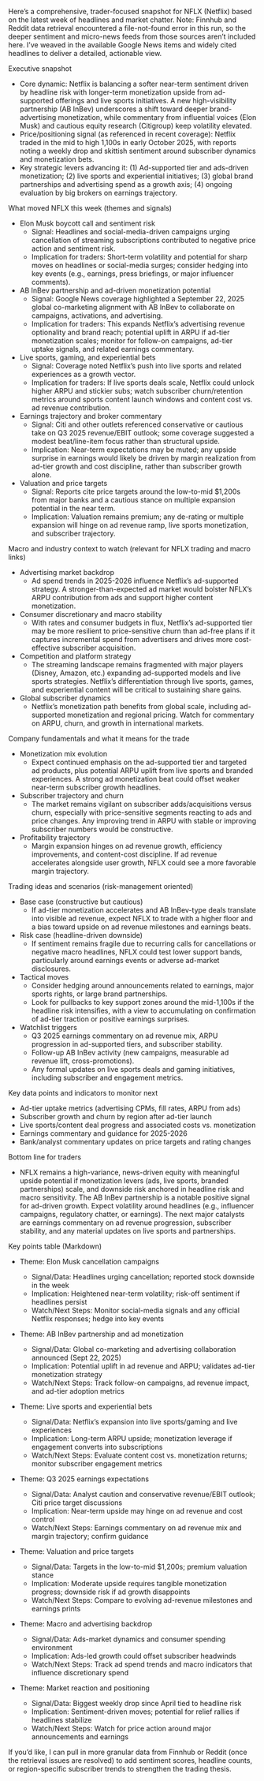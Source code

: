 Here’s a comprehensive, trader-focused snapshot for NFLX (Netflix) based on the latest week of headlines and market chatter. Note: Finnhub and Reddit data retrieval encountered a file-not-found error in this run, so the deeper sentiment and micro-news feeds from those sources aren’t included here. I’ve weaved in the available Google News items and widely cited headlines to deliver a detailed, actionable view.

Executive snapshot
- Core dynamic: Netflix is balancing a softer near-term sentiment driven by headline risk with longer-term monetization upside from ad-supported offerings and live sports initiatives. A new high-visibility partnership (AB InBev) underscores a shift toward deeper brand-advertising monetization, while commentary from influential voices (Elon Musk) and cautious equity research (Citigroup) keep volatility elevated.
- Price/positioning signal (as referenced in recent coverage): Netflix traded in the mid to high 1,100s in early October 2025, with reports noting a weekly drop and skittish sentiment around subscriber dynamics and monetization bets.
- Key strategic levers advancing it: (1) Ad-supported tier and ads-driven monetization; (2) live sports and experiential initiatives; (3) global brand partnerships and advertising spend as a growth axis; (4) ongoing evaluation by big brokers on earnings trajectory.

What moved NFLX this week (themes and signals)
- Elon Musk boycott call and sentiment risk
  - Signal: Headlines and social-media-driven campaigns urging cancellation of streaming subscriptions contributed to negative price action and sentiment risk.
  - Implication for traders: Short-term volatility and potential for sharp moves on headlines or social-media surges; consider hedging into key events (e.g., earnings, press briefings, or major influencer comments).
- AB InBev partnership and ad-driven monetization potential
  - Signal: Google News coverage highlighted a September 22, 2025 global co-marketing alignment with AB InBev to collaborate on campaigns, activations, and advertising.
  - Implication for traders: This expands Netflix’s advertising revenue optionality and brand reach; potential uplift in ARPU if ad-tier monetization scales; monitor for follow-on campaigns, ad-tier uptake signals, and related earnings commentary.
- Live sports, gaming, and experiential bets
  - Signal: Coverage noted Netflix’s push into live sports and related experiences as a growth vector.
  - Implication for traders: If live sports deals scale, Netflix could unlock higher ARPU and stickier subs; watch subscriber churn/retention metrics around sports content launch windows and content cost vs. ad revenue contribution.
- Earnings trajectory and broker commentary
  - Signal: Citi and other outlets referenced conservative or cautious take on Q3 2025 revenue/EBIT outlook; some coverage suggested a modest beat/line-item focus rather than structural upside.
  - Implication: Near-term expectations may be muted; any upside surprise in earnings would likely be driven by margin realization from ad-tier growth and cost discipline, rather than subscriber growth alone.
- Valuation and price targets
  - Signal: Reports cite price targets around the low-to-mid $1,200s from major banks and a cautious stance on multiple expansion potential in the near term.
  - Implication: Valuation remains premium; any de-rating or multiple expansion will hinge on ad revenue ramp, live sports monetization, and subscriber trajectory.

Macro and industry context to watch (relevant for NFLX trading and macro links)
- Advertising market backdrop
  - Ad spend trends in 2025-2026 influence Netflix’s ad-supported strategy. A stronger-than-expected ad market would bolster NFLX’s ARPU contribution from ads and support higher content monetization.
- Consumer discretionary and macro stability
  - With rates and consumer budgets in flux, Netflix’s ad-supported tier may be more resilient to price-sensitive churn than ad-free plans if it captures incremental spend from advertisers and drives more cost-effective subscriber acquisition.
- Competition and platform strategy
  - The streaming landscape remains fragmented with major players (Disney, Amazon, etc.) expanding ad-supported models and live sports strategies. Netflix’s differentiation through live sports, games, and experiential content will be critical to sustaining share gains.
- Global subscriber dynamics
  - Netflix’s monetization path benefits from global scale, including ad-supported monetization and regional pricing. Watch for commentary on ARPU, churn, and growth in international markets.

Company fundamentals and what it means for the trade
- Monetization mix evolution
  - Expect continued emphasis on the ad-supported tier and targeted ad products, plus potential ARPU uplift from live sports and branded experiences. A strong ad monetization beat could offset weaker near-term subscriber growth headlines.
- Subscriber trajectory and churn
  - The market remains vigilant on subscriber adds/acquisitions versus churn, especially with price-sensitive segments reacting to ads and price changes. Any improving trend in ARPU with stable or improving subscriber numbers would be constructive.
- Profitability trajectory
  - Margin expansion hinges on ad revenue growth, efficiency improvements, and content-cost discipline. If ad revenue accelerates alongside user growth, NFLX could see a more favorable margin trajectory.

Trading ideas and scenarios (risk-management oriented)
- Base case (constructive but cautious)
  - If ad-tier monetization accelerates and AB InBev-type deals translate into visible ad revenue, expect NFLX to trade with a higher floor and a bias toward upside on ad revenue milestones and earnings beats.
- Risk case (headline-driven downside)
  - If sentiment remains fragile due to recurring calls for cancellations or negative macro headlines, NFLX could test lower support bands, particularly around earnings events or adverse ad-market disclosures.
- Tactical moves
  - Consider hedging around announcements related to earnings, major sports rights, or large brand partnerships.
  - Look for pullbacks to key support zones around the mid-1,100s if the headline risk intensifies, with a view to accumulating on confirmation of ad-tier traction or positive earnings surprises.
- Watchlist triggers
  - Q3 2025 earnings commentary on ad revenue mix, ARPU progression in ad-supported tiers, and subscriber stability.
  - Follow-up AB InBev activity (new campaigns, measurable ad revenue lift, cross-promotions).
  - Any formal updates on live sports deals and gaming initiatives, including subscriber and engagement metrics.

Key data points and indicators to monitor next
- Ad-tier uptake metrics (advertising CPMs, fill rates, ARPU from ads)
- Subscriber growth and churn by region after ad-tier launch
- Live sports/content deal progress and associated costs vs. monetization
- Earnings commentary and guidance for 2025-2026
- Bank/analyst commentary updates on price targets and rating changes

Bottom line for traders
- NFLX remains a high-variance, news-driven equity with meaningful upside potential if monetization levers (ads, live sports, branded partnerships) scale, and downside risk anchored in headline risk and macro sensitivity. The AB InBev partnership is a notable positive signal for ad-driven growth. Expect volatility around headlines (e.g., influencer campaigns, regulatory chatter, or earnings). The next major catalysts are earnings commentary on ad revenue progression, subscriber stability, and any material updates on live sports and partnerships.

Key points table (Markdown)

- Theme: Elon Musk cancellation campaigns
  - Signal/Data: Headlines urging cancellation; reported stock downside in the week
  - Implication: Heightened near-term volatility; risk-off sentiment if headlines persist
  - Watch/Next Steps: Monitor social-media signals and any official Netflix responses; hedge into key events

- Theme: AB InBev partnership and ad monetization
  - Signal/Data: Global co-marketing and advertising collaboration announced (Sept 22, 2025)
  - Implication: Potential uplift in ad revenue and ARPU; validates ad-tier monetization strategy
  - Watch/Next Steps: Track follow-on campaigns, ad revenue impact, and ad-tier adoption metrics

- Theme: Live sports and experiential bets
  - Signal/Data: Netflix’s expansion into live sports/gaming and live experiences
  - Implication: Long-term ARPU upside; monetization leverage if engagement converts into subscriptions
  - Watch/Next Steps: Evaluate content cost vs. monetization returns; monitor subscriber engagement metrics

- Theme: Q3 2025 earnings expectations
  - Signal/Data: Analyst caution and conservative revenue/EBIT outlook; Citi price target discussions
  - Implication: Near-term upside may hinge on ad revenue and cost control
  - Watch/Next Steps: Earnings commentary on ad revenue mix and margin trajectory; confirm guidance

- Theme: Valuation and price targets
  - Signal/Data: Targets in the low-to-mid $1,200s; premium valuation stance
  - Implication: Moderate upside requires tangible monetization progress; downside risk if ad growth disappoints
  - Watch/Next Steps: Compare to evolving ad-revenue milestones and earnings prints

- Theme: Macro and advertising backdrop
  - Signal/Data: Ads-market dynamics and consumer spending environment
  - Implication: Ads-led growth could offset subscriber headwinds
  - Watch/Next Steps: Track ad spend trends and macro indicators that influence discretionary spend

- Theme: Market reaction and positioning
  - Signal/Data: Biggest weekly drop since April tied to headline risk
  - Implication: Sentiment-driven moves; potential for relief rallies if headlines stabilize
  - Watch/Next Steps: Watch for price action around major announcements and earnings

If you’d like, I can pull in more granular data from Finnhub or Reddit (once the retrieval issues are resolved) to add sentiment scores, headline counts, or region-specific subscriber trends to strengthen the trading thesis.